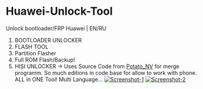 # Huawei-Unlock-Tool
Unlock bootloader/FRP Huawei | EN/RU
1. BOOTLOADER UNLOCKER
2. FLASH TOOL
3. Partition Flasher
4. Full ROM Flash/Backup!
5. HISI UNLOCKER -> Uses Source Code from <a href="https://github.com/mashed-potatoes/PotatoNV">Potato_NV</a> for merge programm.
So much editions in code base for allow to work with phone. ALL in ONE Tool! Multi Language...
<a href="https://ibb.co/jWGcqwN"><img src="https://i.ibb.co/gPw5QW2/Screenshot-1.png" alt="Screenshot-1" border="0"></a>
<a href="https://imgbb.com/"><img src="https://i.ibb.co/TY35QM6/Screenshot-2.png" alt="Screenshot-2" border="0"></a>
